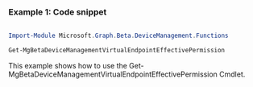 ### Example 1: Code snippet

```powershell

Import-Module Microsoft.Graph.Beta.DeviceManagement.Functions

Get-MgBetaDeviceManagementVirtualEndpointEffectivePermission

```
This example shows how to use the Get-MgBetaDeviceManagementVirtualEndpointEffectivePermission Cmdlet.

